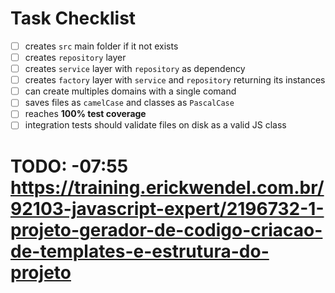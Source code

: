 # Task Checklist

- [ ] creates `src` main folder if it not exists
- [ ] creates `repository` layer
- [ ] creates `service` layer with `repository` as dependency
- [ ] creates `factory` layer with `service` and `repository` returning its instances
- [ ] can create multiples domains with a single comand
- [ ] saves files as `camelCase` and classes as `PascalCase`
- [ ] reaches **100% test coverage**
- [ ] integration tests should validate files on disk as a valid JS class

# TODO: -07:55 https://training.erickwendel.com.br/92103-javascript-expert/2196732-1-projeto-gerador-de-codigo-criacao-de-templates-e-estrutura-do-projeto